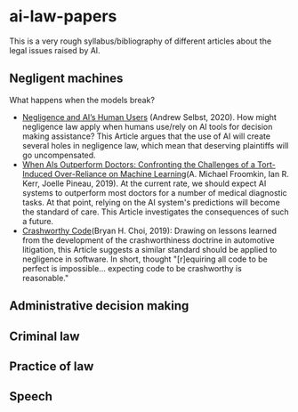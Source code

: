 # ai-law-papers
This is a very rough syllabus/bibliography of different articles about the legal issues raised by AI.

## Negligent machines
What happens when the models break?

- [Negligence and AI’s Human Users](https://papers.ssrn.com/sol3/papers.cfm?abstract_id=3350508) (Andrew Selbst, 2020). How might negligence law apply when humans use/rely on AI tools for decision making assistance? This Article argues that the use of AI will create several holes in negligence law, which mean that deserving plaintiffs will go uncompensated.
- [When AIs Outperform Doctors: Confronting the Challenges of a Tort-Induced Over-Reliance on Machine Learning](https://papers.ssrn.com/sol3/papers.cfm?abstract_id=3114347)(A. Michael Froomkin, Ian R. Kerr, Joelle Pineau, 2019). At the current rate, we should expect AI systems to outperform most doctors for a number of medical diagnostic tasks. At that point, relying on the AI system's predictions will become the standard of care. This Article investigates the consequences of such a future. 
- [Crashworthy Code](https://papers.ssrn.com/sol3/papers.cfm?abstract_id=3230829)(Bryan H. Choi, 2019): Drawing on lessons learned from the development of the crashworthiness doctrine in automotive litigation, this Article suggests a similar standard should be applied to negligence in software. In short, thought "[r]equiring all code to be perfect is impossible... expecting code to be crashworthy is reasonable."

## Administrative decision making


## Criminal law 

## Practice of law 

## Speech
